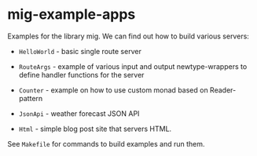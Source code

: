 # mig-example-apps

Examples for the library mig.
We can find out how to build various servers:

* `HelloWorld` - basic single route server

* `RouteArgs` - example of various input and output newtype-wrappers to define handler functions for the server

* `Counter` - example on how to use custom monad based on Reader-pattern

* `JsonApi` - weather forecast JSON API

* `Html` - simple blog post site that servers HTML.

See `Makefile` for commands to build examples and run them.

